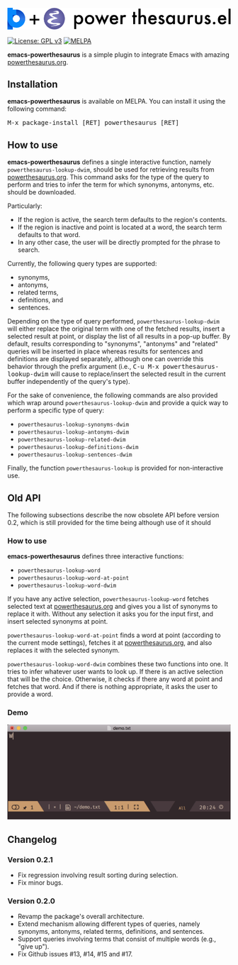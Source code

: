 ![emacs-powerthesaurus](assets/emacs-powerthesaurus.png)

[![License: GPL v3](https://img.shields.io/badge/License-GPL%20v3-blue.svg)](https://www.gnu.org/licenses/gpl-3.0) [![MELPA](https://melpa.org/packages/powerthesaurus-badge.svg)](https://melpa.org/#/powerthesaurus)

**emacs-powerthesaurus** is a simple plugin to integrate Emacs with amazing [powerthesaurus.org](https://www.powerthesaurus.org).

## Installation

**emacs-powerthesaurus** is available on MELPA. You can install it using the following command:

<kbd>M-x package-install [RET] powerthesaurus [RET]</kbd>

## How to use

**emacs-powerthesaurus** defines a single interactive function, namely `powerthesaurus-lookup-dwim`,
should be used for retrieving results from [powerthesaurus.org](https://www.powerthesaurus.org).
This command asks for the type of the query to perform and tries to infer the term for which
synonyms, antonyms, etc. should be downloaded.

Particularly:
* If the region is active, the search term defaults to the region's contents.
* If the region is inactive and point is located at a word, the search term defaults to that word.
* In any other case, the user will be directly prompted for the phrase to search.

Currently, the following query types are supported:
* synonyms,
* antonyms,
* related terms,
* definitions, and
* sentences.

Depending on the type of query performed, 
`powerthesaurus-lookup-dwim` will either 
replace the original term with one of the fetched results,
insert a selected result at point, or
display the list of all results in a pop-up buffer. 
By default,
results corresponding to "synonyms", "antonyms" and "related" queries
will be inserted in place 
whereas
results for sentences and definitions are displayed separately, 
although one can override this behavior through the prefix argument (i.e., 
<kbd>C-u M-x powerthesaurus-lookup-dwim</kbd> will cause to replace/insert 
the selected result in the current buffer independently of the query's type).

For the sake of convenience, 
the following commands are also provided 
which wrap around `powerthesaurus-lookup-dwim` and 
provide a quick way to perform a specific type of query:
* `powerthesaurus-lookup-synonyms-dwim`
* `powerthesaurus-lookup-antonyms-dwim`
* `powerthesaurus-lookup-related-dwim`
* `powerthesaurus-lookup-definitions-dwim`
* `powerthesaurus-lookup-sentences-dwim`

Finally, the function `powerthesaurus-lookup` is provided for non-interactive use.

## Old API
The following subsections describe the now obsolete API before version 0.2, which is still provided for the time being although use of it should 

### How to use

**emacs-powerthesaurus** defines three interactive functions:
* `powerthesaurus-lookup-word`
* `powerthesaurus-lookup-word-at-point`
* `powerthesaurus-lookup-word-dwim`

If you have any active selection, `powerthesaurus-lookup-word` fetches selected text at [powerthesaurus.org](https://www.powerthesaurus.org) and gives you a list of synonyms to replace it with. Without any selection it asks you for the input first, and insert selected synonyms at point.

`powerthesaurus-lookup-word-at-point` finds a word at point (according to the current mode settings), fetches it at [powerthesaurus.org](https://www.powerthesaurus.org), and also replaces it with the selected synonym.

`powerthesaurus-lookup-word-dwim` combines these two functions into one. It tries to infer whatever user wants to look up. If there is an active selection that will be the choice. Otherwise, it checks if there any word at point and fetches that word. And if there is nothing appropriate, it asks the user to provide a word.

### Demo

![demo](assets/demo.gif)

## Changelog

### Version 0.2.1
* Fix regression involving result sorting during selection.
* Fix minor bugs.

### Version 0.2.0

* Revamp the package's overall architecture.
* Extend mechanism allowing different types of queries, namely
  synonyms, antonyms, related terms, definitions, and sentences.
* Support queries involving terms that consist of multiple words (e.g.,
  "give up").
* Fix Github issues #13, #14, #15 and #17.

